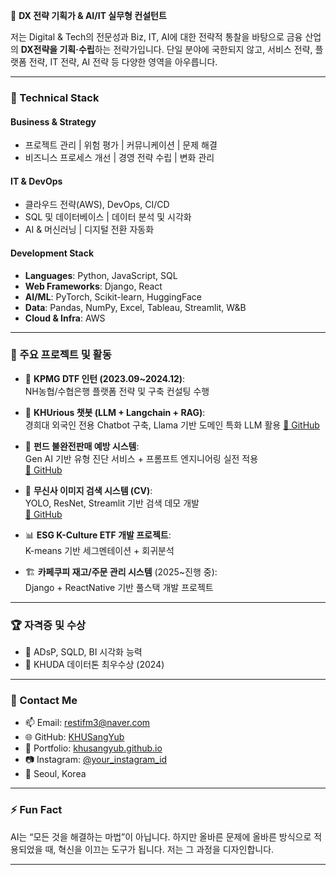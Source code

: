 

🎯 **DX 전략 기획가 & AI/IT 실무형 컨설턴트**

저는 Digital & Tech의 전문성과 Biz, IT, AI에 대한 전략적 통찰을 바탕으로 금융 산업의 **DX전략을 기획·수립**하는 전략가입니다. 단일 분야에 국한되지 않고, 서비스 전략, 플랫폼 전략, IT 전략, AI 전략 등 다양한 영역을 아우릅니다.

---

### 🔧 Technical Stack

#### **Business & Strategy**
- 프로젝트 관리 | 위험 평가 | 커뮤니케이션 | 문제 해결  
- 비즈니스 프로세스 개선 | 경영 전략 수립 | 변화 관리  

#### **IT & DevOps**
- 클라우드 전략(AWS), DevOps, CI/CD  
- SQL 및 데이터베이스 | 데이터 분석 및 시각화  
- AI & 머신러닝 | 디지털 전환 자동화  

#### **Development Stack**
- **Languages**: Python, JavaScript, SQL  
- **Web Frameworks**: Django, React  
- **AI/ML**: PyTorch, Scikit-learn, HuggingFace  
- **Data**: Pandas, NumPy, Excel, Tableau, Streamlit, W&B  
- **Cloud & Infra**: AWS  

---

### 📁 주요 프로젝트 및 활동

- 🏦 **KPMG DTF 인턴 (2023.09~2024.12)**:  
  NH농협/수협은행 플랫폼 전략 및 구축 컨설팅 수행

- 💬 **KHUrious 챗봇 (LLM + Langchain + RAG)**:  
  경희대 외국인 전용 Chatbot 구축, Llama 기반 도메인 특화 LLM 활용 [🔗 GitHub](https://github.com/khuda-data/6th-NLP_KHUrious)

- 🧾 **펀드 불완전판매 예방 시스템**:  
  Gen AI 기반 유형 진단 서비스 + 프롬프트 엔지니어링 실전 적용  
  [🔗 GitHub](https://github.com/Saies-Man/Saies-Man)

- 🧠 **무신사 이미지 검색 시스템 (CV)**:  
  YOLO, ResNet, Streamlit 기반 검색 데모 개발  
  [🔗 GitHub](https://github.com/khuda-data/6th-ML-team1-musinsa-img-search)

- 📊 **ESG K-Culture ETF 개발 프로젝트**:  
  K-means 기반 세그멘테이션 + 회귀분석

- 🏗️ **카페쿠피 재고/주문 관리 시스템** (2025~진행 중):  
  Django + ReactNative 기반 풀스택 개발 프로젝트  

---

### 🏆 자격증 및 수상

- 📄 ADsP, SQLD, BI 시각화 능력  
- 🏅 KHUDA 데이터톤 최우수상 (2024)

---

### 💬 Contact Me

- 📫 Email: [restifm3@naver.com](mailto:restifm3@naver.com)  
- 🌐 GitHub: [KHUSangYub](https://github.com/KHUSangYub)  
- 🔗 Portfolio: [khusangyub.github.io](https://khusangyub.github.io)  
- 📷 Instagram: [@your_instagram_id](Sangyub_2)  
- 📍 Seoul, Korea  

---

### ⚡ Fun Fact

AI는 “모든 것을 해결하는 마법”이 아닙니다. 하지만 올바른 문제에 올바른 방식으로 적용되었을 때, 혁신을 이끄는 도구가 됩니다. 저는 그 과정을 디자인합니다.

---

